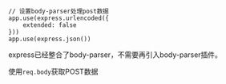```
// 设置body-parser处理post数据
app.use(express.urlencoded({
    extended: false
}))
app.use(express.json())
```

express已经整合了body-parser，不需要再引入body-parser插件。

使用`req.body`获取POST数据